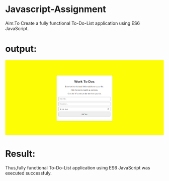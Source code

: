 # Javascript-Assignment
Aim:To Create a fully functional To-Do-List application using ES6 JavaScript.
# output:
![alt text](output.png)
# Result:
Thus,fully functional To-Do-List application using ES6 JavaScript was executed successfuly.